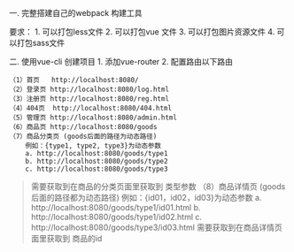 一. 完整搭建自己的webpack 构建工具

要求：
    1. 可以打包less文件
    2. 可以打包vue 文件
    3. 可以打包图片资源文件
    4. 可以打包sass文件

二. 使用vue-cli 创建项目
    1. 添加vue-router
    2. 配置路由以下路由

    （1）首页   http://localhost:8080/
    （2）登录页 http://localhost:8080/log.html
    （3）注册页 http://localhost:8080/reg.html
    （4）404页  http://localhost:8080/404.html
    （5）管理页 http://localhost:8080/admin.html
    （6）商品页 http://localhost:8080/goods
    （7）商品分类页 (goods后面的路径为动态路径)
        例如：{type1, type2, type3}为动态参数
        a. http://localhost:8080/goods/type1
        b. http://localhost:8080/goods/type2
        c. http://localhost:8080/goods/type3
> 需要获取到在商品的分类页面里获取到 类型参数
    （8）商品详情页 (goods后面的路径都为动态路径)
        例如：{id01，id02，id03}为动态参数
        a. http://localhost:8080/goods/type1/id01.html
        b. http://localhost:8080/goods/type1/id02.html
        c. http://localhost:8080/goods/type3/id03.html
> 需要获取到在商品详情页面里获取到 商品的id